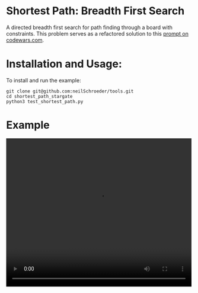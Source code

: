 # Shortest Path: Breadth First Search

A directed breadth first search for path finding through a board with constraints.
This problem serves as a refactored solution to this [prompt on codewars.com](https://www.codewars.com/kata/59669eba1b229e32a300001a/train/python).

# Installation and Usage:

To install and run the example:
```
git clone git@github.com:neilSchroeder/tools.git
cd shortest_path_stargate
python3 test_shortest_path.py
```

# Example

<video src='example/bfs_example.mp4' width="500" height="400">

# To Do

Tune sorting hyperparameters [here](https://github.com/neilSchroeder/tools/blob/4ff8fbcd37695959baed98c1716c08108d18e7d6/shortest_path_stargate/graph_bfs_class.py#L62)
